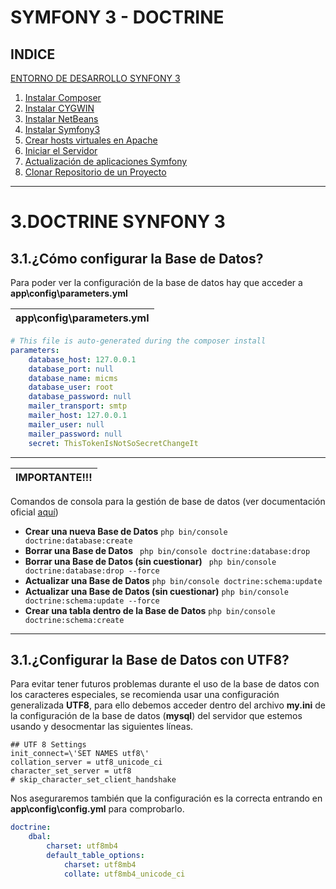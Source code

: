 SYMFONY 3 - DOCTRINE
=========================
INDICE
------
[ENTORNO DE DESARROLLO SYNFONY 3](https://github.com/HecFranco/Apuntes/blob/master/Symfony3/01.InstalarSymfony3.md#1entorno-de-desarrollo-synfony-3)
1. [Instalar Composer](https://github.com/HecFranco/Apuntes/blob/master/Symfony3/01.InstalarSymfony3.md#11instalar-composer)
2. [Instalar CYGWIN](https://github.com/HecFranco/Apuntes/blob/master/PHP/01.Estructura%26Caracteristicas.md#12los-caractéres-de-escape)
3. [Instalar NetBeans](https://github.com/HecFranco/Apuntes/blob/master/Symfony3/01.InstalarSymfony3.md#13instalar-netbeans)
4. [Instalar Symfony3](https://github.com/HecFranco/Apuntes/blob/master/Symfony3/01.InstalarSymfony3.md#14instalar-symfony3)
5. [Crear hosts virtuales en Apache](https://github.com/HecFranco/Apuntes/blob/master/Symfony3/01.InstalarSymfony3.md#15crear-hosts-virtuales-en-apache)
6. [Iniciar el Servidor](https://github.com/HecFranco/Apuntes/blob/master/Symfony3/01.InstalarSymfony3.md#16iniciar-el-servidor)
7. [Actualización de aplicaciones Symfony](https://github.com/HecFranco/Apuntes/blob/master/Symfony3/01.InstalarSymfony3.md#17actualización-de-aplicaciones-symfony)
8. [Clonar Repositorio de un Proyecto](https://github.com/HecFranco/Apuntes/blob/master/Symfony3/01.InstalarSymfony3.md#18clonar-repositorio-de-un-proyecto)

----------------------------------

3.DOCTRINE SYNFONY 3
===================

3.1.¿Cómo configurar la Base de Datos?
--------------------------------------

Para poder ver la configuración de la base de datos hay que acceder a **app\config\parameters.yml**

| app\config\parameters.yml |
|---------------------------|

```yml
# This file is auto-generated during the composer install
parameters:
    database_host: 127.0.0.1
    database_port: null
    database_name: micms
    database_user: root
    database_password: null
    mailer_transport: smtp
    mailer_host: 127.0.0.1
    mailer_user: null
    mailer_password: null
    secret: ThisTokenIsNotSoSecretChangeIt
```

----------------------------------------------------------------------------

| **IMPORTANTE!!!** |
|-------------------|

Comandos de consola para la gestión de base de datos (ver documentación oficial [aquí](https://symfony.com/doc/current/doctrine.html))

* **Crear una nueva Base de Datos** `php bin/console doctrine:database:create` 
* **Borrar una Base de Datos** ` php bin/console doctrine:database:drop`
* **Borrar una Base de Datos (sin cuestionar)** ` php bin/console doctrine:database:drop --force`
* **Actualizar una Base de Datos** `php bin/console doctrine:schema:update `
* **Actualizar una Base de Datos (sin cuestionar)** `php bin/console doctrine:schema:update --force`
* **Crear una tabla dentro de la Base de Datos** `php bin/console doctrine:schema:create` 

----------------------------------------------------------------------------

3.1.¿Configurar la Base de Datos con UTF8?
------------------------------------------

Para evitar tener futuros problemas durante el uso de la base de datos con los caracteres especiales, se recomienda usar una configuración generalizada **UTF8**, para ello debemos acceder dentro del archivo **my.ini** de la configuración de la base de datos (**mysql**) del servidor que estemos usando y desocmentar las siguientes líneas.

```
## UTF 8 Settings
init_connect=\'SET NAMES utf8\'
collation_server = utf8_unicode_ci
character_set_server = utf8
# skip_character_set_client_handshake
```

Nos aseguraremos también que la configuración es la correcta entrando en **app\config\config.yml** para comprobarlo.

```yml
doctrine:
    dbal:
        charset: utf8mb4
        default_table_options:
            charset: utf8mb4
            collate: utf8mb4_unicode_ci
```
